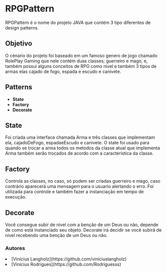 # <h1><b>RPGPattern</b></h1>

RPGPattern é o nome do projeto JAVA que contém 3 tipo diferentes de design patterns.

### <h2><b>Objetivo</b></h2>

O cénario do projeto foi baseado em um famoso genero de jogo chamado RolePlay Gaming que nele
contém duas classes; guerreiro e mago, e, também possui alguns conceitos de RPG como nivel e
também 3 tipos de armas elas cajado de fogo, espada e escudo e canivete.

## <h2><b>Patterns</b></h2>

<ul>
  <li><b>State</b></li>
  <li><b>Factory</b></li>
  <li><b>Decorate</b></li>
</ul>


### <h2><b>State</b></h2>

Foi criada uma interface chamada Arma e três classes que implementam ela, cajadoDeFogo, espadaeEscudo e canivete.
O state foi usado para quando se trocar a arma todos os metodos da classe atual que implementa Arma também serão trocados
de acordo com a caracteristica da classe.

### <h2><b>Factory</b></h2>

Controla as classes, no caso, só podem ser criadas guerreiro e mago, caso contrário aparecerá uma mensagem para
o usuario alertando o erro. Foi utilizada para controle e também fazer a instanciação em tempo de execução.

### <h2><b>Decorate</b></h2>

Você consegue subir de nivel com a benção de um Deus ou não, depende de como está instanciado seu objeto.
Decorate irá decidir se você subirá de nivel recebendo uma benção de um Deus ou não.


<h3>Autores</h3>
<li>[Vinícius Langholz](https://github.com/viniciuslangholz)</li>
<li>[Vinícius Rodrigues](https://github.com/Rodriguesss)</li>
